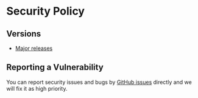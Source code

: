 # Security Policy

## Versions

- [Major releases](https://github.com/nuscien/trivial/releases)

## Reporting a Vulnerability

You can report security issues and bugs by [GitHub issues](https://github.com/nuscien/trivial/issues) directly and we will fix it as high priority.
